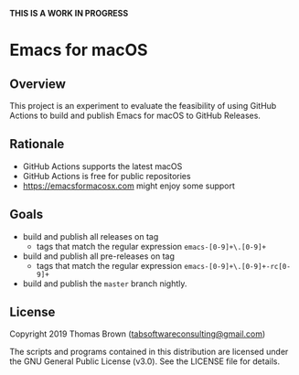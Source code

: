 **THIS IS A WORK IN PROGRESS**

# Emacs for macOS

## Overview

This project is an experiment to evaluate the feasibility of using
GitHub Actions to build and publish Emacs for macOS to GitHub
Releases.

## Rationale

* GitHub Actions supports the latest macOS
* GitHub Actions is free for public repositories
* https://emacsformacosx.com might enjoy some support

## Goals

* build and publish all releases on tag
  * tags that match the regular expression `emacs-[0-9]+\.[0-9]+`
* build and publish all pre-releases on tag
  * tags that match the regular expression `emacs-[0-9]+\.[0-9]+-rc[0-9]+`
* build and publish the `master` branch nightly.

## License

Copyright 2019 Thomas Brown (tabsoftwareconsulting@gmail.com)

The scripts and programs contained in this distribution are licensed
under the GNU General Public License (v3.0). See the LICENSE file for
details.
